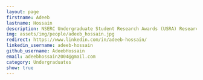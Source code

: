 ```yaml
---
layout: page
firstname: Adeeb
lastname: Hossain
description: NSERC Undergraduate Student Research Awards (USRA) Research Intern (2024)
img: assets/img/people/adeeb_hossain.jpg
redirect: https://www.linkedin.com/in/adeeb-hossain/
linkedin_username: adeeb-hossain
github_username: AdeebHossain
email: adeebhossain2004@gmail.com
category: Undergraduates
show: true
---
```

